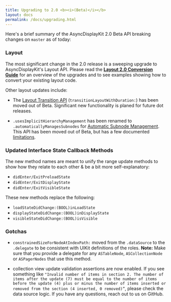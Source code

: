 ```yaml
---
title: Upgrading to 2.0 <b><i>(Beta)</i></b>
layout: docs
permalink: /docs/upgrading.html
---
```


Here's a brief summary of the AsyncDisplayKit 2.0 Beta API breaking changes on `master` as of today:

### Layout

The most significant change in the 2.0 release is a sweeping upgrade to AsyncDisplayKit's Layout API. Please read the <a href="layout2-conversion-guide.html"><b>Layout 2.0 Conversion Guide</b></a> for an overview of the upgrades and to see examples showing how to convert your existing layout code. 

Other layout updates include:

- The <a href = "layout-transition-api.html">Layout Transition API</a> (`transitionLayoutWithDuration:`) has been moved out of Beta. Significant new functionality is planed for future dot releases. 

- `.usesImplicitHierarchyManagement` has been renamed to `.automaticallyManagesSubnodes` for <a href = "http://asyncdisplaykit.org/docs/implicit-hierarchy-mgmt.html">Automatic Subnode Management</a>. This API has been moved out of Beta, but has a few documented <a href = "">limitations</a>. 

### Updated Interface State Callback Methods

The new method names are meant to unify the range update methods to show how they relate to each other & be a bit more self-explanatory:

- `didEnter/ExitPreloadState`
- `didEnter/ExitDisplayState`
- `didEnter/ExitVisibleState`

These new methods replace the following:

- `loadStateDidChange:(BOOL)inLoadState`
- `displayStateDidChange:(BOOL)inDisplayState`
- `visibleStateDidChange:(BOOL)isVisible`

### Gotchas

- `constrainedSizeForNodeAtIndexPath:` moved from the `.dataSource` to the `.delegate` to be consistent with UIKit definitions of the roles. **Note:** Make sure that you provide a delegate for any `ASTableNode`, `ASCollectionNode` or `ASPagerNodes` that use this method. 

- collection view update validation assertions are now enabled. If you see something like `"Invalid number of items in section 2. The number of items after the update (7) must be equal to the number of items before the update (4) plus or minus the number of items inserted or removed from the section (4 inserted, 0 removed)”`, please check the data source logic. If you have any questions, reach out to us on GitHub. 
